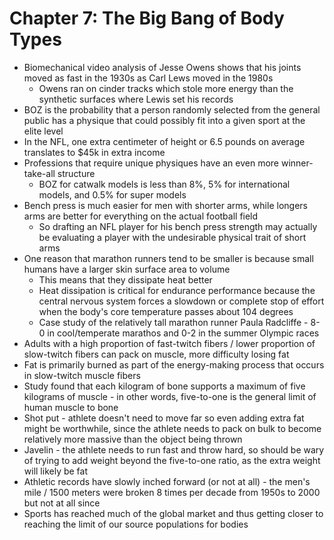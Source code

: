 # Chapter 7: The Big Bang of Body Types

* Biomechanical video analysis of Jesse Owens shows that his joints moved as fast in the 1930s as Carl Lews moved in the 1980s
   * Owens ran on cinder tracks which stole more energy than the synthetic surfaces where Lewis set his records
* BOZ is the probability that a person randomly selected from the general public has a physique that could possibly fit into a given sport at the elite level
* In the NFL, one extra centimeter of height or 6.5 pounds on average translates to $45k in extra income
* Professions that require unique physiques have an even more winner-take-all structure
  * BOZ for catwalk models is less than 8%, 5% for international models, and 0.5% for super models
* Bench press is much easier for men with shorter arms, while longers arms are better for everything on the actual football field
  * So drafting an NFL player for his bench press strength may actually be evaluating a player with the undesirable physical trait of short arms
* One reason that marathon runners tend to be smaller is because small humans have a larger skin surface area to volume
  * This means that they dissipate heat better
  * Heat dissipation is critical for endurance performance because the central nervous system forces a slowdown or complete stop of effort when the body's core temperature passes about 104 degrees
  * Case study of the relatively tall marathon runner Paula Radcliffe - 8-0 in cool/temperate marathos and 0-2 in the summer Olympic races
* Adults with a high proportion of fast-twitch fibers / lower proportion of slow-twitch fibers can pack on muscle, more difficulty losing fat
* Fat is primarily burned as part of the energy-making process that occurs in slow-twitch muscle fibers
* Study found that each kilogram of bone supports a maximum of five kilograms of muscle - in other words, five-to-one is the general limit of human muscle to bone
* Shot put - athlete doesn't need to move far so even adding extra fat might be worthwhile, since the athlete needs to pack on bulk to become relatively more massive than the object being thrown
* Javelin - the athlete needs to run fast and throw hard, so should be wary of trying to add weight beyond the five-to-one ratio, as the extra weight will likely be fat
* Athletic records have slowly inched forward (or not at all) - the men's mile / 1500 meters were broken 8 times per decade from 1950s to 2000 but not at all since
* Sports has reached much of the global market and thus getting closer to reaching the limit of our source populations for bodies
